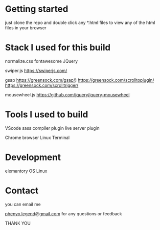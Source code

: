 # Getting started

just clone the repo and double click any *.html files to view any of the html files in your browser

# Stack I used for this build

normalize.css
fontawesome
JQuery

swiper.js
https://swiperjs.com/

gsap 
https://greensock.com/gsap/)
https://greensock.com/scrolltoplugin/
https://greensock.com/scrolltrigger/

mousewheel.js
https://github.com/jquery/jquery-mousewheel

# Tools I used to build

VScode
sass compiler plugin
live server plugin

Chrome browser
Linux Terminal

# Development

elemantory OS Linux

# Contact

you can email me 

phenyo.legend@gmail.com
for any questions or feedback

THANK YOU 

